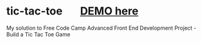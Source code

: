 # tic-tac-toe   &nbsp; &nbsp; &nbsp; [DEMO here](https://ziweidream.github.io/tic-tac-toe/)
My solution to Free Code Camp Advanced Front End Development Project - Build a Tic Tac Toe Game
